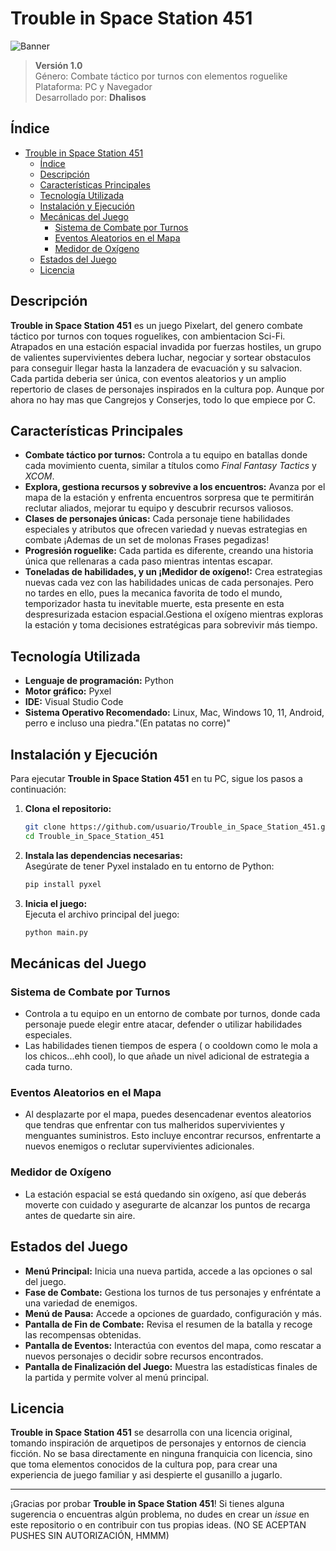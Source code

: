 # Trouble in Space Station 451

![Banner](assets/Trouble_in_space_station1.jpg)



> **Versión 1.0**  
> Género: Combate táctico por turnos con elementos roguelike  
> Plataforma: PC y Navegador  
> Desarrollado por: **Dhalisos**  

## Índice

- [Trouble in Space Station 451](#trouble-in-space-station-451)
  - [Índice](#índice)
  - [Descripción](#descripción)
  - [Características Principales](#características-principales)
  - [Tecnología Utilizada](#tecnología-utilizada)
  - [Instalación y Ejecución](#instalación-y-ejecución)
  - [Mecánicas del Juego](#mecánicas-del-juego)
    - [Sistema de Combate por Turnos](#sistema-de-combate-por-turnos)
    - [Eventos Aleatorios en el Mapa](#eventos-aleatorios-en-el-mapa)
    - [Medidor de Oxígeno](#medidor-de-oxígeno)
  - [Estados del Juego](#estados-del-juego)
  - [Licencia](#licencia)

## Descripción

**Trouble in Space Station 451** es un juego Pixelart, del genero combate táctico por turnos con toques roguelikes, con ambientacion Sci-Fi. Atrapados en una estación espacial invadida por fuerzas hostiles, un grupo de valientes supervivientes debera luchar, negociar y sortear obstaculos para conseguir llegar hasta la lanzadera de evacuación y su salvacion. Cada partida deberia ser única, con eventos aleatorios y un amplio repertorio de clases de personajes inspirados en la cultura pop. Aunque por ahora no hay mas que Cangrejos y Conserjes, todo lo que empiece por C.

## Características Principales

- **Combate táctico por turnos:** Controla a tu equipo en batallas donde cada movimiento cuenta, similar a títulos como *Final Fantasy Tactics* y *XCOM*.
- **Explora, gestiona recursos y sobrevive a los encuentros:** Avanza por el mapa de la estación y enfrenta encuentros sorpresa que te permitirán reclutar aliados, mejorar tu equipo y descubrir recursos valiosos.
- **Clases de personajes únicas:** Cada personaje tiene habilidades especiales y atributos que ofrecen variedad y nuevas estrategias en combate ¡Ademas de un set de molonas Frases pegadizas!
- **Progresión roguelike:** Cada partida es diferente, creando una historia única que rellenaras a cada paso mientras intentas escapar.
- **Toneladas de habilidades, y un ¡Medidor de oxígeno!:** Crea estrategias nuevas cada vez con las habilidades unicas de cada personajes. Pero no tardes en ello, pues la mecanica favorita de todo el mundo, temporizador hasta tu inevitable muerte, esta presente en esta despresurizada estacion espacial.Gestiona el oxígeno mientras exploras la estación y toma decisiones estratégicas para sobrevivir más tiempo.

## Tecnología Utilizada

- **Lenguaje de programación:** Python
- **Motor gráfico:** Pyxel
- **IDE:** Visual Studio Code
- **Sistema Operativo Recomendado:** Linux, Mac, Windows 10, 11, Android, perro e incluso una piedra."(En patatas no corre)"

## Instalación y Ejecución

Para ejecutar **Trouble in Space Station 451** en tu PC, sigue los pasos a continuación:

1. **Clona el repositorio:**  

   ```bash
   git clone https://github.com/usuario/Trouble_in_Space_Station_451.git
   cd Trouble_in_Space_Station_451
   ```

2. **Instala las dependencias necesarias:**  
   Asegúrate de tener Pyxel instalado en tu entorno de Python:

   ```bash
   pip install pyxel
   ```

3. **Inicia el juego:**  
   Ejecuta el archivo principal del juego:

   ```bash
   python main.py
   ```

## Mecánicas del Juego

### Sistema de Combate por Turnos

- Controla a tu equipo en un entorno de combate por turnos, donde cada personaje puede elegir entre atacar, defender o utilizar habilidades especiales.
- Las habilidades tienen tiempos de espera ( o cooldown como le mola a los chicos...ehh cool), lo que añade un nivel adicional de estrategia a cada turno.

### Eventos Aleatorios en el Mapa

- Al desplazarte por el mapa, puedes desencadenar eventos aleatorios que tendras que enfrentar con tus malheridos supervivientes y menguantes suministros. Esto incluye encontrar recursos, enfrentarte a nuevos enemigos o reclutar supervivientes adicionales.

### Medidor de Oxígeno

- La estación espacial se está quedando sin oxígeno, así que deberás moverte con cuidado y asegurarte de alcanzar los puntos de recarga antes de quedarte sin aire.

## Estados del Juego

- **Menú Principal:** Inicia una nueva partida, accede a las opciones o sal del juego.
- **Fase de Combate:** Gestiona los turnos de tus personajes y enfréntate a una variedad de enemigos.
- **Menú de Pausa:** Accede a opciones de guardado, configuración y más.
- **Pantalla de Fin de Combate:** Revisa el resumen de la batalla y recoge las recompensas obtenidas.
- **Pantalla de Eventos:** Interactúa con eventos del mapa, como rescatar a nuevos personajes o decidir sobre recursos encontrados.
- **Pantalla de Finalización del Juego:** Muestra las estadísticas finales de la partida y permite volver al menú principal.

## Licencia

**Trouble in Space Station 451** se desarrolla con una licencia original, tomando inspiración de arquetipos de personajes y entornos de ciencia ficción. No se basa directamente en ninguna franquicia con licencia, sino que toma elementos conocidos de la cultura pop, para crear una experiencia de juego familiar y asi despierte el gusanillo a jugarlo.

---

¡Gracias por probar **Trouble in Space Station 451**! Si tienes alguna sugerencia o encuentras algún problema, no dudes en crear un *issue* en este repositorio o en contribuir con tus propias ideas. (NO SE ACEPTAN PUSHES SIN AUTORIZACIÓN, HMMM)
